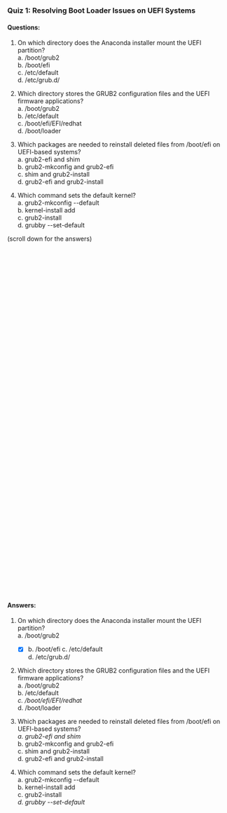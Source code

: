 ### Quiz 1: Resolving Boot Loader Issues on UEFI Systems

#### Questions:
1. On which directory does the Anaconda installer mount the UEFI partition? \
   a. /boot/grub2  
   b. /boot/efi  
   c. /etc/default  
   d. /etc/grub.d/

2. Which directory stores the GRUB2 configuration files and the UEFI firmware applications? \
   a. /boot/grub2  
   b. /etc/default  
   c. /boot/efi/EFI/redhat  
   d. /boot/loader  

3. Which packages are needed to reinstall deleted files from /boot/efi on UEFI-based systems? \
   a. grub2-efi and shim  
   b. grub2-mkconfig and grub2-efi  
   c. shim and grub2-install  
   d. grub2-efi and grub2-install  

4. Which command sets the default kernel? \
   a. grub2-mkconfig --default  
   b. kernel-install add  
   c. grub2-install  
   d. grubby --set-default

(scroll down for the answers)
<br/><br/><br/><br/><br/><br/><br/><br/><br/><br/><br/><br/><br/><br/><br/><br/><br/><br/><br/><br/><br/><br/><br/><br/>
<br/><br/><br/><br/><br/><br/><br/><br/><br/><br/><br/><br/><br/><br/><br/><br/><br/><br/><br/><br/><br/><br/><br/><br/>


#### Answers:
1. On which directory does the Anaconda installer mount the UEFI partition? \
   a. /boot/grub2  
   - [x] b. /boot/efi
   c. /etc/default  
   d. /etc/grub.d/

2. Which directory stores the GRUB2 configuration files and the UEFI firmware applications? \
   a. /boot/grub2  
   b. /etc/default  
   *c. /boot/efi/EFI/redhat*  
   d. /boot/loader  

3. Which packages are needed to reinstall deleted files from /boot/efi on UEFI-based systems? \
   *a. grub2-efi and shim*  
   b. grub2-mkconfig and grub2-efi  
   c. shim and grub2-install  
   d. grub2-efi and grub2-install  

4. Which command sets the default kernel? \
   a. grub2-mkconfig --default  
   b. kernel-install add  
   c. grub2-install  
   *d. grubby --set-default*

